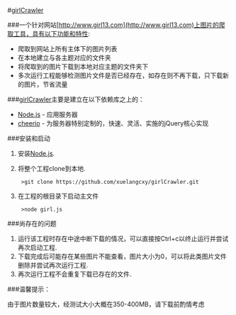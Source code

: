 #[girlCrawler](https://github.com/xuelangcxy/girlCrawler)

###一个针对网站[http://www.girl13.com](http://www.girl13.com)上图片的爬取工具，具有以下功能和特性:

* 爬取到网站上所有主体下的图片列表
* 在本地建立与各主题对应的文件夹
* 将爬取到的图片下载到本地对应主题的文件夹下
* 多次运行工程能够检测图片文件是否已经存在，如存在则不再下载，只下载新的图片，节省流量

###[girlCrawler](https://github.com/xuelangcxy/girlCrawler)主要是建立在以下依赖库之上的：

* [Node.js](http://nodejs.org/) - 应用服务器
* [cheerio](https://www.npmjs.com/package/cheerio) - 为服务器特别定制的，快速、灵活、实施的jQuery核心实现

###安装和启动

1. 安装[Node.js](http://nodejs.org/).
2. 将整个工程clone到本地.

		>git clone https://github.com/xuelangcxy/girlCrawler.git

3. 在工程的根目录下启动主文件

		>node girl.js

###尚存在的问题

1. 运行该工程时存在中途中断下载的情况，可以直接按Ctrl+c以终止运行并尝试再次启动工程.
2. 下载完成后可能存在某些图片不能查看，图片大小为0，可以将此类图片文件删除并尝试再次运行工程.
3. 再次运行工程不会重复下载已存在的文件.

###温馨提示：

由于图片数量较大，经测试大小大概在350-400MB，请下载前酌情考虑